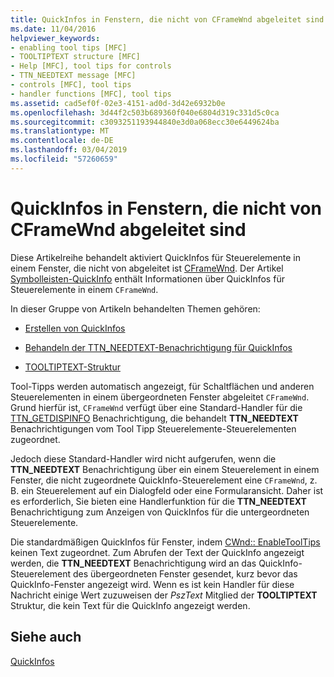 ```yaml
---
title: QuickInfos in Fenstern, die nicht von CFrameWnd abgeleitet sind
ms.date: 11/04/2016
helpviewer_keywords:
- enabling tool tips [MFC]
- TOOLTIPTEXT structure [MFC]
- Help [MFC], tool tips for controls
- TTN_NEEDTEXT message [MFC]
- controls [MFC], tool tips
- handler functions [MFC], tool tips
ms.assetid: cad5ef0f-02e3-4151-ad0d-3d42e6932b0e
ms.openlocfilehash: 3d44f2c503b689360f040e6804d319c331d5c0ca
ms.sourcegitcommit: c3093251193944840e3d0a068ecc30e6449624ba
ms.translationtype: MT
ms.contentlocale: de-DE
ms.lasthandoff: 03/04/2019
ms.locfileid: "57260659"
---
```

# <a name="tool-tips-in-windows-not-derived-from-cframewnd"></a>QuickInfos in Fenstern, die nicht von CFrameWnd abgeleitet sind

Diese Artikelreihe behandelt aktiviert QuickInfos für Steuerelemente in einem Fenster, die nicht von abgeleitet ist [CFrameWnd](../mfc/reference/cframewnd-class.md). Der Artikel [Symbolleisten-QuickInfo](../mfc/toolbar-tool-tips.md) enthält Informationen über QuickInfos für Steuerelemente in einem `CFrameWnd`.

In dieser Gruppe von Artikeln behandelten Themen gehören:

- [Erstellen von QuickInfos](../mfc/enabling-tool-tips.md)

- [Behandeln der TTN_NEEDTEXT-Benachrichtigung für QuickInfos](../mfc/handling-ttn-needtext-notification-for-tool-tips.md)

- [TOOLTIPTEXT-Struktur](../mfc/tooltiptext-structure.md)

Tool-Tipps werden automatisch angezeigt, für Schaltflächen und anderen Steuerelementen in einem übergeordneten Fenster abgeleitet `CFrameWnd`. Grund hierfür ist, `CFrameWnd` verfügt über eine Standard-Handler für die [TTN_GETDISPINFO](/windows/desktop/Controls/ttn-getdispinfo) Benachrichtigung, die behandelt **TTN_NEEDTEXT** Benachrichtigungen vom Tool Tipp Steuerelemente-Steuerelementen zugeordnet.

Jedoch diese Standard-Handler wird nicht aufgerufen, wenn die **TTN_NEEDTEXT** Benachrichtigung über ein einem Steuerelement in einem Fenster, die nicht zugeordnete QuickInfo-Steuerelement eine `CFrameWnd`, z. B. ein Steuerelement auf ein Dialogfeld oder eine Formularansicht. Daher ist es erforderlich, Sie bieten eine Handlerfunktion für die **TTN_NEEDTEXT** Benachrichtigung zum Anzeigen von QuickInfos für die untergeordneten Steuerelemente.

Die standardmäßigen QuickInfos für Fenster, indem [CWnd:: EnableToolTips](../mfc/reference/cwnd-class.md#enabletooltips) keinen Text zugeordnet. Zum Abrufen der Text der QuickInfo angezeigt werden, die **TTN_NEEDTEXT** Benachrichtigung wird an das QuickInfo-Steuerelement des übergeordneten Fenster gesendet, kurz bevor das QuickInfo-Fenster angezeigt wird. Wenn es ist kein Handler für diese Nachricht einige Wert zuzuweisen der *PszText* Mitglied der **TOOLTIPTEXT** Struktur, die kein Text für die QuickInfo angezeigt werden.

## <a name="see-also"></a>Siehe auch

[QuickInfos](../mfc/tool-tips.md)
